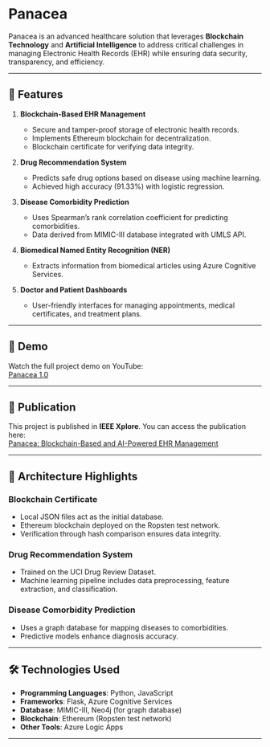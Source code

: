 # Panacea 
Panacea is an advanced healthcare solution that leverages **Blockchain Technology** and **Artificial Intelligence** to address critical challenges in managing Electronic Health Records (EHR) while ensuring data security, transparency, and efficiency.

---

## 🚀 Features

1. **Blockchain-Based EHR Management**  
   - Secure and tamper-proof storage of electronic health records.
   - Implements Ethereum blockchain for decentralization.
   - Blockchain certificate for verifying data integrity.

2. **Drug Recommendation System**  
   - Predicts safe drug options based on disease using machine learning.
   - Achieved high accuracy (91.33%) with logistic regression.

3. **Disease Comorbidity Prediction**  
   - Uses Spearman’s rank correlation coefficient for predicting comorbidities.
   - Data derived from MIMIC-III database integrated with UMLS API.

4. **Biomedical Named Entity Recognition (NER)**  
   - Extracts information from biomedical articles using Azure Cognitive Services.

5. **Doctor and Patient Dashboards**  
   - User-friendly interfaces for managing appointments, medical certificates, and treatment plans.

---

## 🎥 Demo

Watch the full project demo on YouTube:  
[Panacea 1.0](https://www.youtube.com/watch?v=IMRoKUGhwbQ)

---

## 📝 Publication

This project is published in **IEEE Xplore**. You can access the publication here:  
[Panacea: Blockchain-Based and AI-Powered EHR Management](https://ieeexplore.ieee.org/document/9807928)

---

## 📑 Architecture Highlights

### Blockchain Certificate
- Local JSON files act as the initial database.
- Ethereum blockchain deployed on the Ropsten test network.
- Verification through hash comparison ensures data integrity.

### Drug Recommendation System
- Trained on the UCI Drug Review Dataset.
- Machine learning pipeline includes data preprocessing, feature extraction, and classification.

### Disease Comorbidity Prediction
- Uses a graph database for mapping diseases to comorbidities.
- Predictive models enhance diagnosis accuracy.

---

## 🛠️ Technologies Used

- **Programming Languages**: Python, JavaScript
- **Frameworks**: Flask, Azure Cognitive Services
- **Database**: MIMIC-III, Neo4j (for graph database)
- **Blockchain**: Ethereum (Ropsten test network)
- **Other Tools**: Azure Logic Apps

---
